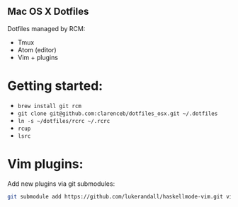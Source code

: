 Mac OS X Dotfiles
------------------

Dotfiles managed by RCM:

* Tmux
* Atom (editor)
* Vim + plugins

Getting started:
================

* `brew install git rcm`
* `git clone git@github.com:clarenceb/dotfiles_osx.git ~/.dotfiles`  
* `ln -s ~/dotfiles/rcrc ~/.rcrc`
* `rcup`
* `lsrc`

Vim plugins:
============

Add new plugins via git submodules:

```sh
git submodule add https://github.com/lukerandall/haskellmode-vim.git vim/bundle/haskellmode-vim
```

